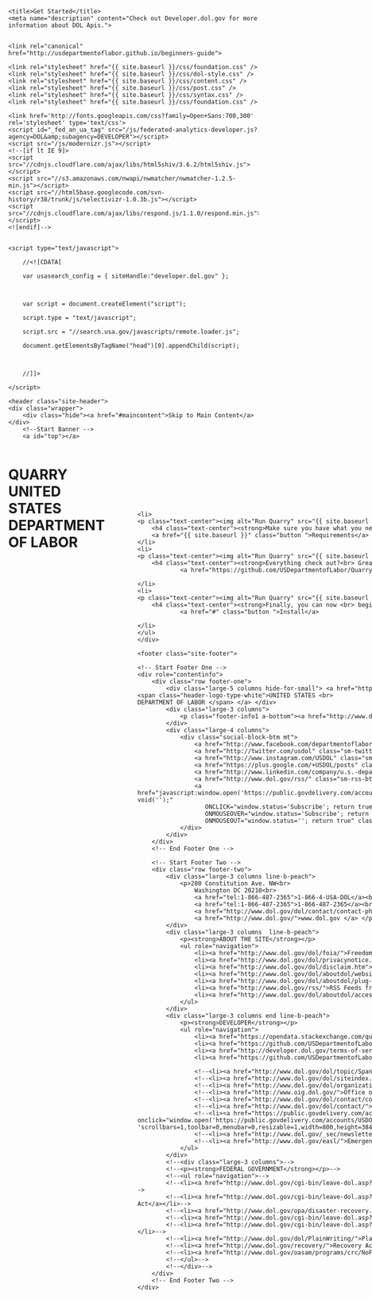 <html>

  <head>
    <meta charset="utf-8">
    <meta name="viewport" content="width=device-width initial-scale=1" />
    <meta http-equiv="X-UA-Compatible" content="IE=edge">

    <title>Get Started</title>
    <meta name="description" content="Check out Developer.dol.gov for more information about DOL Apis.">
    

    <link rel="canonical" href="http://usdepartmentoflabor.github.io/beginners-guide">
    
	<link rel="stylesheet" href="{{ site.baseurl }}/css/foundation.css" />
	<link rel="stylesheet" href="{{ site.baseurl }}/css/dol-style.css" />
	<link rel="stylesheet" href="{{ site.baseurl }}/css/content.css" />
	<link rel="stylesheet" href="{{ site.baseurl }}/css/post.css" />
	<link rel="stylesheet" href="{{ site.baseurl }}/css/syntax.css" />
	<link rel="stylesheet" href="{{ site.baseurl }}/css/foundation.css" />

    <link href='http://fonts.googleapis.com/css?family=Open+Sans:700,300' rel='stylesheet' type='text/css'>
    <script id="_fed_an_ua_tag" src="/js/federated-analytics-developer.js?agency=DOL&amp;subagency=DEVELOPER"></script>
    <script src="/js/modernizr.js"></script>
    <!--[if lt IE 9]>
    <script src="//cdnjs.cloudflare.com/ajax/libs/html5shiv/3.6.2/html5shiv.js"></script>
    <script src="//s3.amazonaws.com/nwapi/nwmatcher/nwmatcher-1.2.5-min.js"></script>
    <script src="//html5base.googlecode.com/svn-history/r38/trunk/js/selectivizr-1.0.3b.js"></script>
    <script src="//cdnjs.cloudflare.com/ajax/libs/respond.js/1.1.0/respond.min.js"></script>
    <![endif]-->


    <script type="text/javascript">

        //<![CDATA[

        var usasearch_config = { siteHandle:"developer.dol.gov" };



        var script = document.createElement("script");

        script.type = "text/javascript";

        script.src = "//search.usa.gov/javascripts/remote.loader.js";

        document.getElementsByTagName("head")[0].appendChild(script);



        //]]>

    </script>

</head>


  <body>

    <header class="site-header">
    <div class="wrapper">
        <div class="hide"><a href="#maincontent">Skip to Main Content</a></div>
        <!--Start Banner -->
        <a id="top"></a>

  <div class="row top-header" role="banner">
            <div class="large-2 columns text-right">
			<a href="http://developer.dol.gov/">
			<span class="brand-white"></span></a>
			</div>
            <div class="large-10 columns text-left">
               <h1 class="header-logo-type text-left">
	      QUARRY<br/>
                UNITED STATES DEPARTMENT OF LABOR</h1>

	    </div>
        </div>
    </div>
</header>



   <div class="row">
    <header class="post-header">
        <h1 class="post_title_dataset">Get Started</h1>
    </header>
    <ul class="small-block-grid-3 text-center">
  
	<li>
	<p class="text-center"><img alt="Run Quarry" src="{{ site.baseurl }}/img/Computer.png" />
        <h4 class="text-center"><strong>Make sure you have what you need to run Quarry</strong></h4></p>
		<a href="{{ site.baseurl }}" class="button ">Requirements</a>
	</li>
	<li>
	<p class="text-center"><img alt="Run Quarry" src="{{ site.baseurl }}/img/Download.png"  />
        <h4 class="text-center"><strong>Everything check out?<br> Great.</strong></h4></p>
				<a href="https://github.com/USDepartmentofLabor/Quarry" class="button ">Download</a>

	</li>
	<li>
	<p class="text-center"><img alt="Run Quarry" src="{{ site.baseurl }}/img/Install.png"  />
        <h4 class="text-center"><strong>Finally, you can now <br> begin</strong></h4></p>
				<a href="#" class="button ">Install</a>

	</li>
	</ul>
    </div>

    <footer class="site-footer">

    <!-- Start Footer One -->
    <div role="contentinfo">
        <div class="row footer-one">
            <div class="large-5 columns hide-for-small"> <a href="http://dol.gov"> <img src="{{ site.baseurl }}/img/dol-logo-white.png" alt="U.S.Department of Labor"/> <span class="header-logo-type-white">UNITED STATES <br>
    DEPARTMENT OF LABOR </span> </a> </div>
            <div class="large-3 columns">
                <p class="footer-info1 a-bottom"><a href="http://www.dol.gov/dol/contact/">Contact Us </a></p>
            </div>
            <div class="large-4 columns">
                <div class="social-block-btm mt">
                    <a href="http://www.facebook.com/departmentoflabor"  class="sm-facebook">Facebook</a>
                    <a href="http://twitter.com/usdol" class="sm-twitter">Twitter</a>
                    <a href="http://www.instagram.com/USDOL" class="sm-instagram">DOL Instagram</a>
                    <a href="https://plus.google.com/+USDOL/posts" class="sm-gplus">Google Plus</a>
                    <a href="http://www.linkedin.com/company/u.s.-department-of-labor" class="sm-in">LinkedIn</a>
                    <a href="http://www.dol.gov/rss/" class="sm-rss-btm">RSS</a>
                    <a href="javascript:window.open('https://public.govdelivery.com/accounts/USDOL/subscriber/new','Popup','width=800,height=500,toolbar=no,scrollbars=yes,resizable=yes'); void('');"
                       ONCLICK="window.status='Subscribe'; return true"
                       ONMOUSEOVER="window.status='Subscribe'; return true"
                       ONMOUSEOUT="window.status=''; return true" class="sm-email-btm">Email</a>
                </div>
            </div>
        </div>
        <!-- End Footer One -->

        <!-- Start Footer Two -->
        <div class="row footer-two">
            <div class="large-3 columns line-b-peach">
                <p>200 Constitution Ave. NW<br>
                    Washington DC 20210<br>
                    <a href="tel:1-866-487-2365">1-866-4-USA-DOL</a><br>
                    <a href="tel:1-866-487-2365">1-866-487-2365</a><br>
                    <a href="http://www.dol.gov/dol/contact/contact-phonecallcenter.htm">TTY</a><br>
                    <a href="http://www.dol.gov/">www.dol.gov </a> </p>
            </div>
            <div class="large-3 columns  line-b-peach">
                <p><strong>ABOUT THE SITE</strong></p>
                <ul role="navigation">
                    <li><a href="http://www.dol.gov/dol/foia/">Freedom of Information Act</a></li>
                    <li><a href="http://www.dol.gov/dol/privacynotice.htm">Privacy &amp; Security Statement</a></li>
                    <li><a href="http://www.dol.gov/dol/disclaim.htm">Disclaimers</a></li>
                    <li><a href="http://www.dol.gov/dol/aboutdol/website-policies.htm">Important Web Site Notices</a></li>
                    <li><a href="http://www.dol.gov/dol/aboutdol/plug-ins.htm">Plug-ins Used by DOL</a></li>
                    <li><a href="http://www.dol.gov/rss/">RSS Feeds from DOL</a></li>
                    <li><a href="http://www.dol.gov/dol/aboutdol/accessibility.htm">Accessibility Statement</a></li>
                </ul>
            </div>
            <div class="large-3 columns end line-b-peach">
                <p><strong>DEVELOPER</strong></p>
                <ul role="navigation">
                    <li><a href="https://opendata.stackexchange.com/questions/ask?tags=labor">Ask Questions</a></li>
                    <li><a href="https://github.com/USDepartmentofLabor/DOLAPI/issues/new">Report Bugs</a></li>
                    <li><a href="http://developer.dol.gov/terms-of-service/">Terms of Service</a></li>
                    <li><a href="https://github.com/USDepartmentofLabor/Developer/tree/gh-pages">Fork this site on Github</a></li>

                    <!--<li><a href="http://www.dol.gov/dol/topic/Spanish-speakingTopic.htm">Espa&ntilde;ol</a></li>-->
                    <!--<li><a href="http://www.dol.gov/dol/siteindex.htm">A to Z Index</a></li>-->
                    <!--<li><a href="http://www.dol.gov/dol/organization.htm">Agencies</a></li>-->
                    <!--<li><a href="http://www.oig.dol.gov/">Office of Inspector General</a></li>-->
                    <!--<li><a href="http://www.dol.gov/dol/contact/contact-phonekeypersonnel.htm">Leadership Team</a></li>-->
                    <!--<li><a href="http://www.dol.gov/dol/contact/">Contact Us</a></li>-->
                    <!--<li><a href="https://public.govdelivery.com/accounts/USDOL/subscriber/new?topic_id=USDOL_167", onclick="window.open('https://public.govdelivery.com/accounts/USDOL/subscriber/new?topic_id=USDOL_167&pop=t', '', 'scrollbars=1,toolbar=0,menubar=0,resizable=1,width=800,height=384');return false;">Subscribe to the DOL Newsletter</a></li>-->
                    <!--<li><a href="http://www.dol.gov/_sec/newsletter/">Read The DOL Newsletter</a></li>-->
                    <!--<li><a href="http://www.dol.gov/easl/">Emergency Accountability Status Link</a></li>-->
                </ul>
            </div>
            <!--<div class="large-3 columns">-->
            <!--<p><strong>FEDERAL GOVERNMENT</strong></p>-->
            <!--<ul role="navigation">-->
            <!--<li><a href="http://www.dol.gov/cgi-bin/leave-dol.asp?exiturl=http://www.whitehouse.gov&exitTitle=www.whitehouse.gov&fedpage=yes">White House</a></li>-->
            <!--<li><a href="http://www.dol.gov/cgi-bin/leave-dol.asp?exiturl=https://www.healthcare.gov&exitTitle=www.healthcare.gov&fedpage=yes">Affordable Care Act</a></li>-->
            <!--<li><a href="http://www.dol.gov/opa/disaster-recovery.htm">Disaster Recovery Assistance</a></li>-->
            <!--<li><a href="http://www.dol.gov/cgi-bin/leave-dol.asp?exiturl=http://www.usa.gov&exitTitle=www.usa.gov&fedpage=yes">USA.gov</a></li>-->
            <!--<li><a href="http://www.dol.gov/cgi-bin/leave-dol.asp?exiturl=https://www.disability.gov&exitTitle=wwww.disability.gov&fedpage=yes">Disability.gov</a></li>-->
            <!--<li><a href="http://www.dol.gov/dol/PlainWriting/">Plain Writing Act</a></li>-->
            <!--<li><a href="http://www.dol.gov/recovery/">Recovery Act</a></li>-->
            <!--<li><a href="http://www.dol.gov/oasam/programs/crc/NoFearResult.htm">No Fear Act</a></li>-->
            <!--</ul>-->
            <!--</div>-->
        </div>
        <!-- End Footer Two -->
    </div>

</footer>
<script src="/js/vendor/jquery.js"></script>
<script src="/js/vendor/fastclick.js"></script>
<script src="/js/foundation.min.js"></script>

<script>
    $(document).foundation();
</script>
<!-- Never remove this: Resolved IE 8 issue on grids of the CSS Frameworks-->
<script src="/js/rem.min.js" type="text/javascript"></script>
<!-- Never remove above line -->



  </body>

</html>
